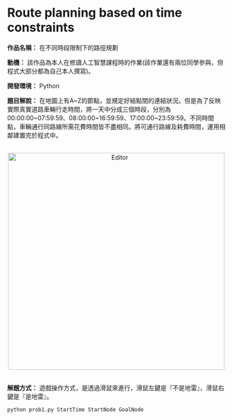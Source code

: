 # Route planning based on time constraints

**作品名稱：** 在不同時段限制下的路徑規劃
	
**動機：** 該作品為本人在修讀人工智慧課程時的作業(該作業還有兩位同學參與，但程式大部分都為自己本人撰寫)。

**開發環境：** Python

**題目解說：** 在地圖上有A~Z的節點，並規定好結點間的連結狀況。但是為了反映實際真實道路車輛行走時間，將一天中分成三個時段，分別為00:00:00~07:59:59、08:00:00~16:59:59、17:00:00~23:59:59。不同時間點，車輛通行同路線所需花費時間皆不盡相同。將可通行路線及耗費時間，運用相鄰建置完於程式中。

<br>
<div align="center">
	<img src="./遊戲截圖.png" alt="Editor" width="500">
</div>
<br>

**解題方式：** 遊戲操作方式，是透過滑鼠來進行，滑鼠左鍵是『不是地雷』，滑鼠右鍵是『是地雷』。

```python
python prob1.py StartTime StartNode GoalNode
```
